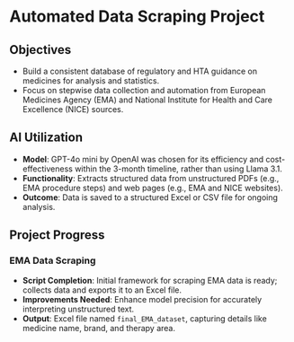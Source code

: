 # Automated Data Scraping Project

## Objectives
- Build a consistent database of regulatory and HTA guidance on medicines for analysis and statistics.
- Focus on stepwise data collection and automation from European Medicines Agency (EMA) and National Institute for Health and Care Excellence (NICE) sources.

## AI Utilization
- **Model**: GPT-4o mini by OpenAI was chosen for its efficiency and cost-effectiveness within the 3-month timeline, rather than using Llama 3.1.
- **Functionality**: Extracts structured data from unstructured PDFs (e.g., EMA procedure steps) and web pages (e.g., EMA and NICE websites).
- **Outcome**: Data is saved to a structured Excel or CSV file for ongoing analysis.

## Project Progress
### EMA Data Scraping
- **Script Completion**: Initial framework for scraping EMA data is ready; collects data and exports it to an Excel file.
- **Improvements Needed**: Enhance model precision for accurately interpreting unstructured text.
- **Output**: Excel file named `final_EMA_dataset`, capturing details like medicine name, brand, and therapy area.
